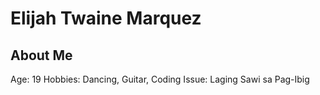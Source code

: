 # Elijah Twaine Marquez

## About Me
Age: 19
Hobbies: Dancing, Guitar, Coding
Issue: Laging Sawi sa Pag-Ibig
